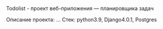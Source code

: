 Todolist - проект веб-приложения — планировщика задач

Описание проекта: ...
Стек: python3.9, Django4.0.1, Postgres